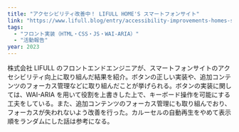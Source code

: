 ```yaml
---
title: "アクセシビリティ改善中！ LIFULL HOME'S スマートフォンサイト"
link: "https://www.lifull.blog/entry/accessibility-improvements-homes-sp"
tags:
  - "フロント実装（HTML・CSS・JS・WAI-ARIA）"
  - "活動報告"
year: 2023
---
```


株式会社 LIFULL のフロントエンドエンジニアが、スマートフォンサイトのアクセシビリティ向上に取り組んだ結果を紹介。ボタンの正しい実装や、追加コンテンツのフォーカス管理などに取り組んだことが挙げられる。ボタンの実装に関しては、WAI-ARIA を用いて役割を上書きした上で、キーボード操作を可能にする工夫をしている。また、追加コンテンツのフォーカス管理にも取り組んでおり、フォーカスが失われないよう改善を行った。カルーセルの自動再生をやめて表示順をランダムにした話は参考になる。
